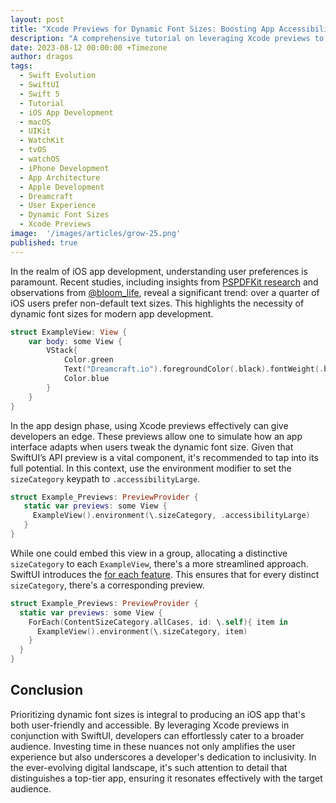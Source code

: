```yaml
---
layout: post
title: "Xcode Previews for Dynamic Font Sizes: Boosting App Accessibility for 25% of iOS Users"
description: "A comprehensive tutorial on leveraging Xcode previews to optimize dynamic font sizes in iOS apps, thereby enhancing user engagement."
date: 2023-08-12 00:00:00 +Timezone
author: dragos
tags:
  - Swift Evolution
  - SwiftUI
  - Swift 5
  - Tutorial
  - iOS App Development
  - macOS
  - UIKit
  - WatchKit
  - tvOS
  - watchOS
  - iPhone Development
  - App Architecture
  - Apple Development
  - Dreamcraft
  - User Experience
  - Dynamic Font Sizes
  - Xcode Previews
image:  '/images/articles/grow-25.png'
published: true
---
```


In the realm of iOS app development, understanding user preferences is paramount. Recent studies, including insights from [PSPDFKit research](https://twitter.com/steipete/status/1052589183225815040?lang=en) and observations from [@bloom_life](https://twitter.com/Apokrupto/status/1098917839073931264), reveal a significant trend: over a quarter of iOS users prefer non-default text sizes. This highlights the necessity of dynamic font sizes for modern app development.

<!-- more -->

```swift
struct ExampleView: View {
    var body: some View {
        VStack{
            Color.green
            Text("Dreamcraft.io").foregroundColor(.black).fontWeight(.black)
            Color.blue
        }
    }
}
```

In the app design phase, using Xcode previews effectively can give developers an edge. These previews allow one to simulate how an app interface adapts when users tweak the dynamic font size. Given that SwiftUI’s API preview is a vital component, it's recommended to tap into its full potential. In this context, use the environment modifier to set the `sizeCategory` keypath to `.accessibilityLarge`.

```swift
struct Example_Previews: PreviewProvider {
   static var previews: some View {
     ExampleView().environment(\.sizeCategory, .accessibilityLarge)
   }
}
```

While one could embed this view in a group, allocating a distinctive `sizeCategory` to each `ExampleView`, there's a more streamlined approach. SwiftUI introduces the [for each feature](https://dreamcraft.io/posts/model-for-list-swiftui). This ensures that for every distinct `sizeCategory`, there's a corresponding preview.

```swift
struct Example_Previews: PreviewProvider {
  static var previews: some View {
    ForEach(ContentSizeCategory.allCases, id: \.self){ item in
      ExampleView().environment(\.sizeCategory, item)
    }
  }
}
```

## Conclusion

Prioritizing dynamic font sizes is integral to producing an iOS app that's both user-friendly and accessible. By leveraging Xcode previews in conjunction with SwiftUI, developers can effortlessly cater to a broader audience. Investing time in these nuances not only amplifies the user experience but also underscores a developer's dedication to inclusivity. In the ever-evolving digital landscape, it's such attention to detail that distinguishes a top-tier app, ensuring it resonates effectively with the target audience.
